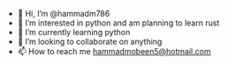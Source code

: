 - 👋 Hi, I’m @hammadm786
- 👀 I’m interested in python and am planning to learn rust
- 🌱 I’m currently learning python
- 💞️ I’m looking to collaborate on anything
- 📫 How to reach me hammadmobeen5@hotmail.com
